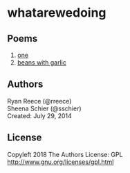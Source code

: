 whatarewedoing
===============================================================================


Poems
-------------------------------------------------------------------------------

1.  [one](one.md)
1.  [beans with garlic](beans-with-garlic.md)


Authors
-------------------------------------------------------------------------------

Ryan Reece (@rreece)     
Sheena Schier (@sschier)    
Created: July 29, 2014


License
-------------------------------------------------------------------------------

Copyleft 2018 The Authors
License: GPL <http://www.gnu.org/licenses/gpl.html>


